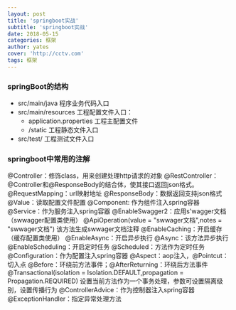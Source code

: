 ```yaml
---
layout: post
title: 'springboot实战'
subtitle: 'springboot实战'
date: 2018-05-15
categories: 框架
author: yates
cover: 'http://cctv.com'
tags: 框架
---
```


### springBoot的结构

- src/main/java 程序业务代码入口
- src/main/resources 工程配置文件入口：
	- application.properties 工程主配置文件
	- /static 工程静态文件入口
- src/test/  工程测试文件入口


### springboot中常用的注解
@Controller：修饰class，用来创建处理http请求的对象
@RestController：@Controller和@ResponseBody的结合体，使其接口返回json格式。
@RequestMapping：url映射地址
@ResponseBody：数据返回支持json格式
@Value：读取配置文件配置
@Component: 作为组件注入spring容器
@Service：作为服务注入spring容器
@EnableSwagger2：应用s'wagger文档（swwagger配置类使用）
@ApiOperation(value = "swwager文档",notes = "swwager文档") 该方法生成swwager文档注释
@EnableCaching：开启缓存（缓存配置类使用）
@EnableAsync：开启异步执行
@Async：该方法异步执行
@EnableScheduling：开启定时任务
@Scheduled：方法作为定时任务
@Configuration：作为配置注入spring容器
@Aspect：aop注入，@Pointcut：切入点 @Before：环绕前方法事件；@AfterReturning：环绕后方法事件
@Transactional(isolation = Isolation.DEFAULT,propagation = Propagation.REQUIRED) 设置当前方法作为一个事务处理，参数可设置隔离级别，设置传播行为
@ControllerAdvice：作为控制器注入spring容器
@ExceptionHandler：指定异常处理方法